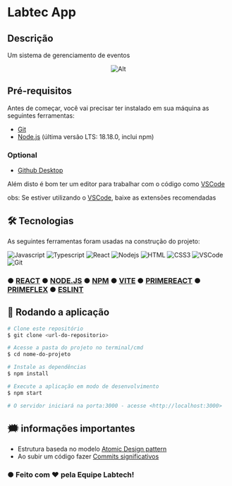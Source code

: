 # Labtec App 

## Descrição

Um sistema de gerenciamento de  eventos 
<div align=center>
  
  ![Alt](https://repobeats.axiom.co/api/embed/2ed1bb6afea490cc70dc8972d298059ee1f2b659.svg "Repobeats analytics image")
</div>

## Pré-requisitos

Antes de começar, você vai precisar ter instalado em sua máquina as seguintes ferramentas:
- [Git](https://git-scm.com)
- [Node.js](https://nodejs.org/en/download) (última versão LTS: 18.18.0, inclui npm)

### Optional 
- [Github Desktop](https://desktop.github.com/)

Além disto é bom ter um editor para trabalhar com o código como [VSCode](https://code.visualstudio.com/)

obs: Se estiver utilizando o [VSCode](https://code.visualstudio.com/), baixe as extensões recomendadas


## 🛠 Tecnologias

As seguintes ferramentas foram usadas na construção do projeto:

![Javascript](https://img.shields.io/badge/Javascript-F0DB4F?style=for-the-badge&labelColor=black&logo=javascript&logoColor=F0DB4F)
![Typescript](https://img.shields.io/badge/Typescript-007acc?style=for-the-badge&labelColor=black&logo=typescript&logoColor=007acc)
![React](https://img.shields.io/badge/-React-61DBFB?style=for-the-badge&labelColor=black&logo=react&logoColor=61DBFB)
![Nodejs](https://img.shields.io/badge/Nodejs-3C873A?style=for-the-badge&labelColor=black&logo=node.js&logoColor=3C873A)
![HTML](https://img.shields.io/badge/HTML5-E34F26?style=for-the-badge&logo=html5&logoColor=white)
![CSS3](https://img.shields.io/badge/CSS3-1572B6?style=for-the-badge&logo=css3&logoColor=white)
![VSCode](https://img.shields.io/badge/Visual_Studio-0078d7?style=for-the-badge&logo=visual%20studio&logoColor=white)
![Git](https://img.shields.io/badge/Git-F05032?style=for-the-badge&logo=git&logoColor=white)


### ● [REACT](https://reactjs.org/) ● [NODE.JS](https://nodejs.org/pt-br) ● [NPM](https://www.npmjs.com/) ● [VITE](https://vitejs.dev/) ●  [PRIMEREACT](https://primereact.org/) ●  [PRIMEFLEX](https://primeflex.org/) ●  [ESLINT](https://eslint.org/)

## 🎲 Rodando a aplicação

```bash
# Clone este repositório
$ git clone <url-do-repositorio> 

# Acesse a pasta do projeto no terminal/cmd
$ cd nome-do-projeto

# Instale as dependências
$ npm install

# Execute a aplicação em modo de desenvolvimento
$ npm start

# O servidor iniciará na porta:3000 - acesse <http://localhost:3000>
```

## 🗯️ informações importantes

- Estrutura baseda no modelo [Atomic Design pattern](https://medium.com/@janelle.wg/atomic-design-pattern-how-to-structure-your-react-application-2bb4d9ca5f97)
- Ao subir um código fazer [Commits significativos](https://www.gitkraken.com/learn/git/best-practices/git-commit-message)

### ● Feito com ❤️ pela Equipe Labtech!
